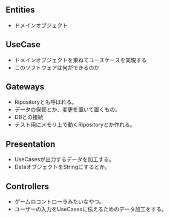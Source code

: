 ## Entities

- ドメインオブジェクト

## UseCase

- ドメインオブジェクトを束ねてユースケースを実現する
- このソフトウェアは何ができるのか

## Gateways

- Ripositoryとも呼ばれる。
- データの保管とか、変更を置いて置くもの。
- DBとの接続
- テスト用にメモリ上で動くRipositoryとか作れる。


## Presentation

- UseCasesが出力するデータを加工する。
- DataオブジェクトをStringにするとか。


## Controllers

- ゲームのコントローラみたいなやつ。
- ユーザーの入力をUseCasesに伝えるためのデータ加工をする。